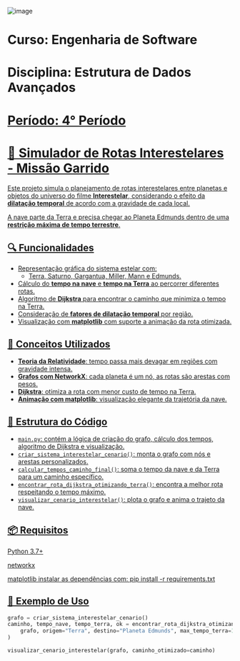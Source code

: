 ![image](https://github.com/yagojardimm/Trab-estrutura-de-dados/assets/134665777/0e4c999d-15b7-4b8a-ac69-aab319ffca37)

# Curso: Engenharia de Software 
# Disciplina: Estrutura de Dados Avançados
# <a href='https://github.com/marciogarridoLaCop'>
# Período: 4° Período
  
# 🚀 Simulador de Rotas Interestelares - Missão Garrido

Este projeto simula o planejamento de rotas interestelares entre planetas e objetos do universo do filme **Interestelar**, considerando o efeito da **dilatação temporal** de acordo com a gravidade de cada local.

A nave parte da Terra e precisa chegar ao Planeta Edmunds dentro de uma **restrição máxima de tempo terrestre**.

## 🔍 Funcionalidades

- Representação gráfica do sistema estelar com:
  - Terra, Saturno, Gargantua, Miller, Mann e Edmunds.
- Cálculo do **tempo na nave** e **tempo na Terra** ao percorrer diferentes rotas.
- Algoritmo de **Dijkstra** para encontrar o caminho que minimiza o tempo na Terra.
- Consideração de **fatores de dilatação temporal** por região.
- Visualização com **matplotlib** com suporte a animação da rota otimizada.

## 🧠 Conceitos Utilizados

- **Teoria da Relatividade**: tempo passa mais devagar em regiões com gravidade intensa.
- **Grafos com NetworkX**: cada planeta é um nó, as rotas são arestas com pesos.
- **Dijkstra**: otimiza a rota com menor custo de tempo na Terra.
- **Animação com matplotlib**: visualização elegante da trajetória da nave.

## 📁 Estrutura do Código

- `main.py`: contém a lógica de criação do grafo, cálculo dos tempos, algoritmo de Dijkstra e visualização.
- `criar_sistema_interestelar_cenario()`: monta o grafo com nós e arestas personalizados.
- `calcular_tempos_caminho_final()`: soma o tempo da nave e da Terra para um caminho específico.
- `encontrar_rota_dijkstra_otimizando_terra()`: encontra a melhor rota respeitando o tempo máximo.
- `visualizar_cenario_interestelar()`: plota o grafo e anima o trajeto da nave.
## 📦 Requisitos
Python 3.7+

networkx

matplotlib
instalar as dependências com: pip install -r requirements.txt


## 🧪 Exemplo de Uso

```python
grafo = criar_sistema_interestelar_cenario()
caminho, tempo_nave, tempo_terra, ok = encontrar_rota_dijkstra_otimizando_terra(
    grafo, origem="Terra", destino="Planeta Edmunds", max_tempo_terra=100
)

visualizar_cenario_interestelar(grafo, caminho_otimizado=caminho)
